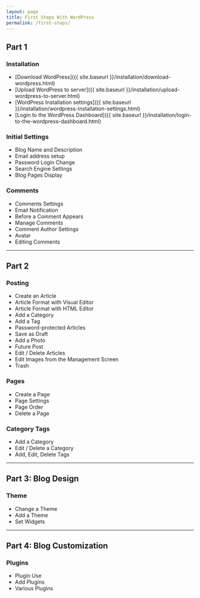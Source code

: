 ```yaml
---
layout: page
title: First Steps With WordPress
permalink: /first-steps/
---
```


## Part 1

### Installation

* [Download WordPress]({{ site.baseurl }}/installation/download-wordpress.html)
* [Upload WordPress to server]({{ site.baseurl }}/installation/upload-wordpress-to-server.html)
* [WordPress Installation settings]({{ site.baseurl }}/installation/wordpress-installation-settings.html)
* [Login to the WordPress Dashboard]({{ site.baseurl }}/installation/login-to-the-wordpress-dashboard.html)

### Initial Settings

* Blog Name and Description
* Email address setup
* Password Login Change
* Search Engine Settings
* Blog Pages Display

### Comments

* Comments Settings
* Email Notification
* Before a Comment Appears
* Manage Comments
* Comment Author Settings
* Avatar
* Editing Comments

- - - -

## Part 2

### Posting

* Create an Article
* Article Format with Visual Editor
* Article Format with HTML Editor
* Add a Category
* Add a Tag
* Password-protected Articles
* Save as Draft
* Add a Photo
* Future Post
* Edit / Delete Articles
* Edit Images from the Management Screen
* Trash

### Pages

* Create a Page
* Page Settings
* Page Order
* Delete a Page

### Category Tags

* Add a Category
* Edit / Delete a Category
* Add, Edit, Delete Tags

- - - -

## Part 3: Blog Design

### Theme

* Change a Theme
* Add a Theme
* Set Widgets

- - - -

## Part 4: Blog Customization

### Plugins

* Plugin Use
* Add Plugins
* Various Plugins